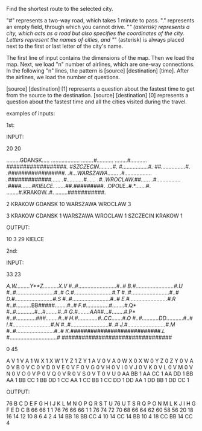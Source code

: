 Find the shortest route to the selected city.

"#" represents a two-way road, which takes 1 minute to pass.
"." represents an empty field, through which you cannot drive.
"*" (asterisk) represents a city, which acts as a road but also specifies the coordinates of the city.
Letters represent the names of cities, and "*" (asterisk) is always placed next to the first or last letter of the city's name.

The first line of input contains the dimensions of the map. Then we load the map. 
Next, we load "n" number of airlines, which are one-way connections.
In the following "n" lines, the pattern is [source] [destination] [time].
After the airlines, we load the number of questions.

[source] [destination] [1] represents a question about the fastest time to get from the source to the destination.
[source] [destination] [0] represents a question about the fastest time and all the cities visited during the travel.

examples of inputs:

1st:

INPUT:

20 20

.........GDANSK.....
........*...........
........#...........
........#...........
*##################.
#SZCZECIN.........#.
#.................#.
##................#.
.############*#####.
.#...WARSZAWA.......
.#..................
.#############......
.#...........#......
.#..WROCLAW.##......
.#..*.......*.......
.####.......#KIELCE.
......*##.#########.
.OPOLE..#.*.......#.
........#.KRAKOW..#.
........###########.

2
KRAKOW GDANSK 10
WARSZAWA WROCLAW 3

3
KRAKOW GDANSK 1
WARSZAWA WROCLAW 1
SZCZECIN KRAKOW 1

OUTPUT:

10
3
29 KIELCE

2nd:

INPUT:

33 23

*A.*W.........Y**Z..........X*.V*
#..#.........................#..#
*B.#.........................#.U*
#..#.........................#..#
*C.#.........................#.T*
#..#.........................#..#
*D.#.........................#.S*
#..#.........................#..#
*E.#.........................#.R*
#..#..........BB#####........#..#
*F.#............*...#........#.Q*
#..#............#...#........#..#
*G.#........AA*##...#........#.P*
#..#.............##*#........#..#
*H.#.............#..CC.......#.O*
#..#...........DD*...........#..#
*I.#.........................#.N*
#..#.........................#..#
*J.#.........................#.M*
#..#.........................#..#
*K.###########################.L*
#...............................#
#################################

0
45

A V 1
V A 1
W X 1
X W 1
Y Z 1
Z Y 1
A V 0
V A 0
W X 0
X W 0
Y Z 0
Z Y 0
V A 0
V B 0
V C 0
V D 0
V E 0
V F 0
V G 0
V H 0
V I 0
V J 0
V K 0
V L 0
V M 0
V N 0
V O 0
V P 0
V Q 0
V R 0
V S 0
V T 0
V U 0
AA BB 1
AA CC 1
AA DD 1
BB AA 1
BB CC 1
BB DD 1
CC AA 1
CC BB 1
CC DD 1
DD AA 1
DD BB 1
DD CC 1

OUTPUT:

76 B C D E F G H I J K L M N O P Q R S T U
76 U T S R Q P O N M L K J I H G F E D C B
66
66
1
1
76
76
66
66
1
1
76
74
72
70
68
66
64
62
60
58
56
20
18
16
14
12
10
8
6
4
2
4
14 BB
18 BB CC
4
10
14 CC
14 BB
10
4
18 CC BB
14 CC
4
